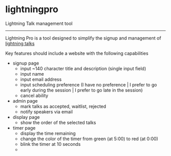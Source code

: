 # lightningpro
Lightning Talk management tool

---

Lightning Pro is a tool designed to simplify the signup and management of [lightning talks](https://en.wikipedia.org/wiki/Lightning_talk)

Key features should include a website with the following capabilities
* signup page 
    * input ~140 character title and description (single input field)
    * input name
    * input email address
    * input scheduling preference (I have no preference | I prefer to go early during the session | I prefer to go late in the session)
    * cancel ability
* admin page
    * mark talks as accepted, waitlist, rejected
    * notify speakers via email
* display page
    * show the order of the selected talks
* timer page
    * display the time remaining
    * change the color of the timer from green (at 5:00) to red (at 0:00)
    * blink the timer at 10 seconds
    * 
